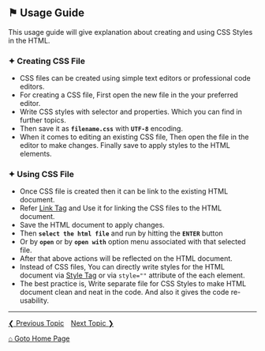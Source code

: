 ## &#9873; Usage Guide

This usage guide will give explanation about creating and using CSS Styles in the HTML.

### &#10022; Creating CSS File

- CSS files can be created using simple text editors or professional code editors.
- For creating a CSS file, First open the new file in the your preferred editor.
- Write CSS styles with selector and properties. Which you can find in further topics.
- Then save it as **`filename.css`** with **`UTF-8`** encoding. 
- When it comes to editing an existing CSS file, Then open the file in the editor to make changes. Finally save to apply styles to the HTML elements.

### &#10022; Using CSS File

- Once CSS file is created then it can be link to the existing HTML document.
- Refer [Link Tag](https://github.com/ag-sanjjeev/HTML-Notes/tags/link-tag.md) and Use it for linking the CSS files to the HTML document.
- Save the HTML document to apply changes.
- Then **`select the html file`** and run by hitting the **`ENTER`** button 
- Or by **`open`** or by **`open with`** option menu associated with that selected file.
- After that above actions will be reflected on the HTML document.
- Instead of CSS files, You can directly write styles for the HTML document via [Style Tag](https://github.com/ag-sanjjeev/HTML-Notes/tags/style-tag.md) or via `style=""` attribute of the each element.
- The best practice is, Write separate file for CSS Styles to make HTML document clean and neat in the code. And also it gives the code re-usability. 

---

[&#10094; Previous Topic](./README.md)&emsp;[Next Topic &#10095;](./introduction.md)

[&#8962; Goto Home Page](./README.md)